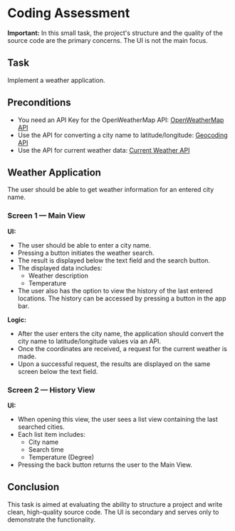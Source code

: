 # Coding Assessment

**Important:** In this small task, the project's structure and the quality of the source code are the primary concerns. The UI is not the main focus.

## Task

Implement a weather application.

## Preconditions

- You need an API Key for the OpenWeatherMap API: [OpenWeatherMap API](https://openweathermap.org/api)
- Use the API for converting a city name to latitude/longitude: [Geocoding API](https://openweathermap.org/api/geocoding-api)
- Use the API for current weather data: [Current Weather API](https://openweathermap.org/current)

## Weather Application

The user should be able to get weather information for an entered city name.

### Screen 1 — Main View

**UI:**

- The user should be able to enter a city name.
- Pressing a button initiates the weather search.
- The result is displayed below the text field and the search button.
- The displayed data includes:
  - Weather description
  - Temperature
- The user also has the option to view the history of the last entered locations. The history can be accessed by pressing a button in the app bar.

**Logic:**

- After the user enters the city name, the application should convert the city name to latitude/longitude values via an API.
- Once the coordinates are received, a request for the current weather is made.
- Upon a successful request, the results are displayed on the same screen below the text field.

### Screen 2 — History View

**UI:**

- When opening this view, the user sees a list view containing the last searched cities.
- Each list item includes:
  - City name
  - Search time
  - Temperature (Degree)
- Pressing the back button returns the user to the Main View.

## Conclusion

This task is aimed at evaluating the ability to structure a project and write clean, high-quality source code. The UI is secondary and serves only to demonstrate the functionality.
